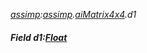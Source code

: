 _[assimp](../../modules/assimp/assimp-module.md):[assimp](../../modules/assimp/assimp-module.md).[aiMatrix4x4](../../modules/assimp/assimp-aimatrix4x4.md).d1_
##### Field d1:[Float](../../modules/wonkey/wonkey-types-float.md)
